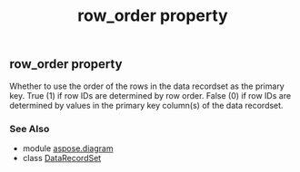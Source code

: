 ﻿---
title: row_order property
second_title: Aspose.Diagram for Python via .NET API References
description: 
type: docs
weight: 200
url: /python-net/aspose.diagram/datarecordset/row_order/
is_root: false
---

## row_order property


Whether to use the order of the rows in the data recordset as the primary key. True (1) if row IDs are determined by row order. False (0) if row IDs are determined by values in the primary key column(s) of the data recordset.

### See Also
* module [aspose.diagram](../../)
* class [DataRecordSet](/diagram/python-net/aspose.diagram/datarecordset)
